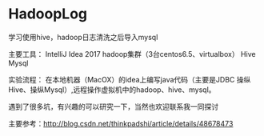 # HadoopLog
学习使用hive，hadoop日志清洗之后导入mysql

主要工具：
  IntelliJ Idea 2017
  hadoop集群（3台centos6.5、virtualbox）
  Hive
  Mysql
  
实验流程：
  在本地机器（MacOX）的idea上编写java代码（主要是JDBC 操纵Hive、操纵Mysql）,远程操作虚拟机中的hadoop、hive、mysql。


遇到了很多坑，有兴趣的可以研究一下，当然也欢迎联系我一同探讨

主要参考：http://blog.csdn.net/thinkpadshi/article/details/48678473
